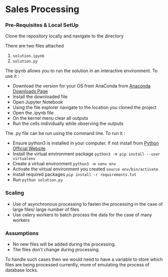 # Sales Processing

### Pre-Requisites & Local SetUp
Clone the repository locally and navigate to the directory

There are two files attached
1. `solution.ipynb`
2. `solution.py`

The ipynb allows you to run the solution in an interactive environment.
To use it :
* Download the version for your OS from AnaConda from [Anaconda Downloads Page](https://www.anaconda.com/products/individual#Downloads)
* Install the downloaded file
* Open Jupyter Notebook
* Using the file explorer navigate to the location you cloned the project
* Open the .ipynb file
* On the kernel menu clear all outputs
* Run the cells individually while observing the outputs

The .py file can be run using the command line.
To run it :
* Ensure python3 is installed in your computer. If not install from [Python Official Website](https://www.python.org/downloads/)
* Install the virtual environment package `python3 -m pip install --user virtualenv`  
* Create a virtual environment `python3 -m venv env`
* Activate the virtual environment you created `source env/bin/activate`
* Install required packages `pip install -r requirements.txt`
* Run `python solution.py`

### Scaling
* Use of asynchronous processing to fasten the processing in the case of large files/ large number of files
* Use celery workers to batch process the data for the case of many workers

### Assumptions
* No new files will be added during the processing. 
* The files don't change during processing.

To handle such cases then we would need to have a variable to store which files are being processed currently, more of emulating the process of database locks.
